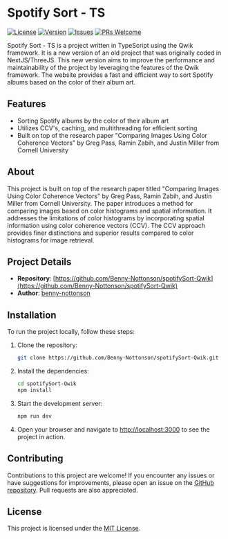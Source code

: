 # Spotify Sort - TS

[![License](https://img.shields.io/github/license/benny-nottonson/spotifySort-Qwik)](https://github.com/Benny-Nottonson/spotifySort-Qwik/blob/main/LICENSE)
[![Version](https://img.shields.io/github/v/release/benny-nottonson/spotifySort-Qwik)](https://github.com/Benny-Nottonson/spotifySort-Qwik/releases)
[![Issues](https://img.shields.io/github/issues/benny-nottonson/spotifySort-Qwik)](https://github.com/Benny-Nottonson/spotifySort-Qwik/issues)
[![PRs Welcome](https://img.shields.io/badge/PRs-welcome-brightgreen.svg)](https://github.com/Benny-Nottonson/spotifySort-Qwik/pulls)

Spotify Sort - TS is a project written in TypeScript using the Qwik framework. It is a new version of an old project that was originally coded in NextJS/ThreeJS. This new version aims to improve the performance and maintainability of the project by leveraging the features of the Qwik framework. The website provides a fast and efficient way to sort Spotify albums based on the color of their album art.

## Features

- Sorting Spotify albums by the color of their album art
- Utilizes CCV's, caching, and multithreading for efficient sorting
- Built on top of the research paper "Comparing Images Using Color Coherence Vectors" by Greg Pass, Ramin Zabih, and Justin Miller from Cornell University

## About

This project is built on top of the research paper titled "Comparing Images Using Color Coherence Vectors" by Greg Pass, Ramin Zabih, and Justin Miller from Cornell University. The paper introduces a method for comparing images based on color histograms and spatial information. It addresses the limitations of color histograms by incorporating spatial information using color coherence vectors (CCV). The CCV approach provides finer distinctions and superior results compared to color histograms for image retrieval.

## Project Details

- **Repository**: [https://github.com/Benny-Nottonson/spotifySort-Qwik](https://github.com/Benny-Nottonson/spotifySort-Qwik)
- **Author**: [benny-nottonson](https://github.com/benny-nottonson)

## Installation

To run the project locally, follow these steps:

1. Clone the repository:

   ```bash
   git clone https://github.com/Benny-Nottonson/spotifySort-Qwik.git
   ```

2. Install the dependencies:

   ```bash
   cd spotifySort-Qwik
   npm install
   ```

3. Start the development server:

   ```bash
   npm run dev
   ```

4. Open your browser and navigate to [http://localhost:3000](http://localhost:3000) to see the project in action.

## Contributing

Contributions to this project are welcome! If you encounter any issues or have suggestions for improvements, please open an issue on the [GitHub repository](https://github.com/Benny-Nottonson/spotifySort-Qwik/issues). Pull requests are also appreciated.

## License

This project is licensed under the [MIT License](https://github.com/Benny-Nottonson/spotifySort-Qwik/blob/main/LICENSE).

